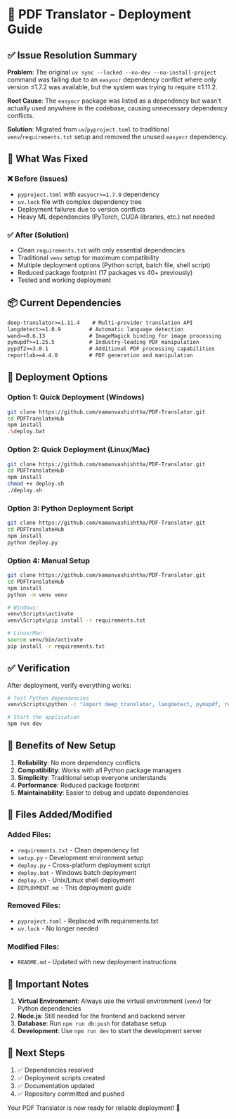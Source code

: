 # 🚀 PDF Translator - Deployment Guide

## ✅ Issue Resolution Summary

**Problem**: The original `uv sync --locked --no-dev --no-install-project` command was failing due to an `easyocr` dependency conflict where only version ≤1.7.2 was available, but the system was trying to require ≥1.11.2.

**Root Cause**: The `easyocr` package was listed as a dependency but wasn't actually used anywhere in the codebase, causing unnecessary dependency conflicts.

**Solution**: Migrated from `uv`/`pyproject.toml` to traditional `venv`/`requirements.txt` setup and removed the unused `easyocr` dependency.

## 🎯 What Was Fixed

### ❌ Before (Issues)
- `pyproject.toml` with `easyocr>=1.7.0` dependency
- `uv.lock` file with complex dependency tree
- Deployment failures due to version conflicts
- Heavy ML dependencies (PyTorch, CUDA libraries, etc.) not needed

### ✅ After (Solution)
- Clean `requirements.txt` with only essential dependencies
- Traditional `venv` setup for maximum compatibility
- Multiple deployment options (Python script, batch file, shell script)
- Reduced package footprint (17 packages vs 40+ previously)
- Tested and working deployment

## 📦 Current Dependencies

```txt
deep-translator>=1.11.4    # Multi-provider translation API
langdetect>=1.0.9         # Automatic language detection  
wand>=0.6.13              # ImageMagick binding for image processing
pymupdf>=1.25.5           # Industry-leading PDF manipulation
pypdf2>=3.0.1             # Additional PDF processing capabilities
reportlab>=4.4.0          # PDF generation and manipulation
```

## 🚀 Deployment Options

### Option 1: Quick Deployment (Windows)
```bash
git clone https://github.com/namanvashishtha/PDF-Translator.git
cd PDFTranslateHub
npm install
.\deploy.bat
```

### Option 2: Quick Deployment (Linux/Mac)
```bash
git clone https://github.com/namanvashishtha/PDF-Translator.git
cd PDFTranslateHub
npm install
chmod +x deploy.sh
./deploy.sh
```

### Option 3: Python Deployment Script
```bash
git clone https://github.com/namanvashishtha/PDF-Translator.git
cd PDFTranslateHub
npm install
python deploy.py
```

### Option 4: Manual Setup
```bash
git clone https://github.com/namanvashishtha/PDF-Translator.git
cd PDFTranslateHub
npm install
python -m venv venv

# Windows:
venv\Scripts\activate
venv\Scripts\pip install -r requirements.txt

# Linux/Mac:
source venv/bin/activate
pip install -r requirements.txt
```

## ✅ Verification

After deployment, verify everything works:

```bash
# Test Python dependencies
venv\Scripts\python -c "import deep_translator, langdetect, pymupdf, reportlab, wand; print('✓ All dependencies working!')"

# Start the application
npm run dev
```

## 🎉 Benefits of New Setup

1. **Reliability**: No more dependency conflicts
2. **Compatibility**: Works with all Python package managers
3. **Simplicity**: Traditional setup everyone understands
4. **Performance**: Reduced package footprint
5. **Maintainability**: Easier to debug and update dependencies

## 🔧 Files Added/Modified

### Added Files:
- `requirements.txt` - Clean dependency list
- `setup.py` - Development environment setup
- `deploy.py` - Cross-platform deployment script
- `deploy.bat` - Windows batch deployment
- `deploy.sh` - Unix/Linux shell deployment
- `DEPLOYMENT.md` - This deployment guide

### Removed Files:
- `pyproject.toml` - Replaced with requirements.txt
- `uv.lock` - No longer needed

### Modified Files:
- `README.md` - Updated with new deployment instructions

## 🚨 Important Notes

1. **Virtual Environment**: Always use the virtual environment (`venv`) for Python dependencies
2. **Node.js**: Still needed for the frontend and backend server
3. **Database**: Run `npm run db:push` for database setup
4. **Development**: Use `npm run dev` to start the development server

## 🎯 Next Steps

1. ✅ Dependencies resolved
2. ✅ Deployment scripts created
3. ✅ Documentation updated
4. ✅ Repository committed and pushed

Your PDF Translator is now ready for reliable deployment! 🎉